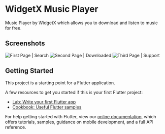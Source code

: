 # WidgetX Music Player

Music Player by WidgetX which allows you to download and listen to music for free.

## Screenshots

![First Page | Search](https://user-images.githubusercontent.com/42411937/77893460-c17b5380-7295-11ea-88b7-86b0494de79f.jpeg)
![Second Page | Downloaded](https://user-images.githubusercontent.com/42411937/77893677-069f8580-7296-11ea-975f-2f554c6166bd.jpeg)
![Third Page | Support](https://user-images.githubusercontent.com/42411937/77893718-18812880-7296-11ea-96db-4b244b8f43e8.jpeg)

## Getting Started

This project is a starting point for a Flutter application.

A few resources to get you started if this is your first Flutter project:

- [Lab: Write your first Flutter app](https://flutter.dev/docs/get-started/codelab)
- [Cookbook: Useful Flutter samples](https://flutter.dev/docs/cookbook)

For help getting started with Flutter, view our
[online documentation](https://flutter.dev/docs), which offers tutorials,
samples, guidance on mobile development, and a full API reference.
